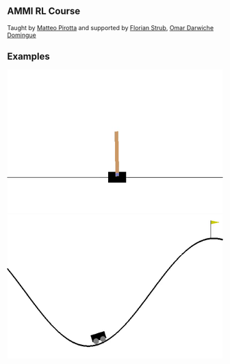 ## AMMI RL Course

Taught by [Matteo Pirotta](https://teopir.github.io/) and supported by [Florian Strub](https://fstrub95.github.io/), [Omar Darwiche Domingue](https://omardrwch.github.io/)

## Examples

![](images/cartpole.gif)
![](images/mountaincar.gif)
